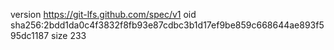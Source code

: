 version https://git-lfs.github.com/spec/v1
oid sha256:2bdd1da0c4f3832f8fb93e87cdbc3b1d17ef9be859c668644ae893f595dc1187
size 233
